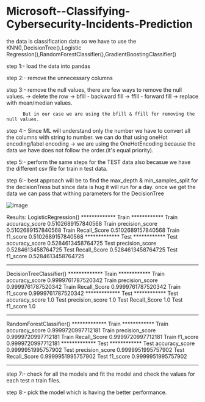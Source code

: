 # Microsoft--Classifying-Cybersecurity-Incidents-Prediction

the data is classification data so we have to use the KNN(),DecisionTree(),Logistic Regression(),RandomForestClassifier(),GradientBoostingClassifier()

step 1:- load the data into pandas

step 2:- remove the unnecessary columns

step 3:- remove the null values, there are few ways to remove the null values.
          -> delete the row
          -> bfill - backward fill
          -> ffill - forward fill
          -> replace with mean/median values.

          But in our case we are using the bfill & ffill for removing the null values.

step 4:- Since ML will understand only the number we have to convert all the columns with string to number. we can do that using oneHot encoding/label encoding
          -> we are using the OneHotEncoding because the data we have does not follow the order.(it's equal priority).

step 5:- perform the same steps for the TEST data also becasue we have the different csv file for train n test data.

step 6:- best approach will be to find the max_depth & min_samples_split for the decisionTress but since data is hug it will run for a day. once we get the data we can pass that withing parameters for the DecisionTree

![image](https://github.com/user-attachments/assets/4eb49f4b-c54a-4f32-91f2-3acaf645aaf6)

Results:
    LogisticRegression()
************* Train ************
Train accuracy_score 0.5102689157840568
Train precision_score 0.5102689157840568
Train Recall_Score 0.5102689157840568
Train f1_score 0.5102689157840568
************* Test ************
Test accuracy_score 0.5284613458764725
Test precision_score 0.5284613458764725
Test Recall_Score 0.5284613458764725
Test f1_score 0.5284613458764725
******************************

   DecisionTreeClassifier()
************* Train ************
Train accuracy_score 0.9999761787520342
Train precision_score 0.9999761787520342
Train Recall_Score 0.9999761787520342
Train f1_score 0.9999761787520342
************* Test ************
Test accuracy_score 1.0
Test precision_score 1.0
Test Recall_Score 1.0
Test f1_score 1.0
******************************

   RandomForestClassifier()
************* Train ************
Train accuracy_score 0.9999720997712181
Train precision_score 0.9999720997712181
Train Recall_Score 0.9999720997712181
Train f1_score 0.9999720997712181
************* Test ************
Test accuracy_score 0.9999951995757902
Test precision_score 0.9999951995757902
Test Recall_Score 0.9999951995757902
Test f1_score 0.9999951995757902
******************************


step 7:- check for all the models and fit the model and check the values for each test n train files.

step 8:- pick the model which is having the better performance.
